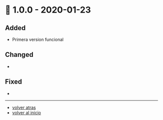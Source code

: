 # :bookmark: 1.0.0 - 2020-01-23

## Added

- Primera version funcional

## Changed

-

## Fixed

-

---

- [volver atras](../docs.md)
- [volver al inicio](../../../README.md)
